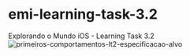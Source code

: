 # emi-learning-task-3.2
Explorando o Mundo iOS - Learning Task 3.2
![primeiros-comportamentos-lt2-especificacao-alvo](https://github.com/JeovaneSousa/emi-alerts/assets/66012358/84e384a6-6f6f-48c6-95a3-c2c2e88bf2f0)
